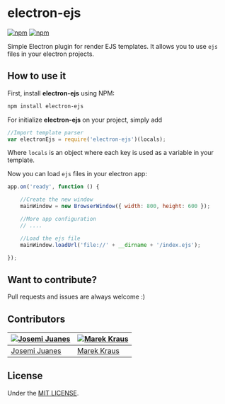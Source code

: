 # electron-ejs

[![npm](https://img.shields.io/npm/v/electron-ejs.svg?style=flat-square)](https://www.npmjs.com/package/electron-ejs)
[![npm](https://img.shields.io/npm/dt/electron-ejs.svg?style=flat-square)](https://www.npmjs.com/package/electron-ejs)

Simple Electron plugin for render EJS templates. It allows you to use `ejs` files in your electron projects.


## How to use it

First, install **electron-ejs** using NPM:

```sh
npm install electron-ejs
```

For initialize **electron-ejs** on your project, simply add

```javascript
//Import template parser
var electronEjs = require('electron-ejs')(locals);
```

Where `locals` is an object where each key is used as a variable in your template.

Now you can load `ejs` files in your electron app:

```javascript
app.on('ready', function () {

	//Create the new window
	mainWindow = new BrowserWindow({ width: 800, height: 600 });

	//More app configuration
	// ....

	//Load the ejs file
	mainWindow.loadUrl('file://' + __dirname + '/index.ejs');

});
```


## Want to contribute?

Pull requests and issues are always welcome :)

## Contributors

[![Josemi Juanes](https://avatars3.githubusercontent.com/u/5751201?v=3&s=100)](https://github.com/jmjuanes) | [![Marek Kraus](https://avatars3.githubusercontent.com/u/1665373?v=3&s=100)](https://github.com/gamelaster)
---|---
[Josemi Juanes](https://github.com/jmjuanes) | [Marek Kraus](https://github.com/gamelaster)


## License

Under the [MIT LICENSE](LICENSE).
